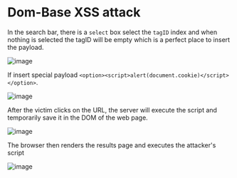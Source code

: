 # Dom-Base XSS attack
In the search bar, there is a `select` box select the `tagID` index and when nothing is selected the tagID will be empty which is a perfect place to insert the payload.

![image](https://user-images.githubusercontent.com/63194321/132681760-8801a214-2ea3-405f-8a3e-298c3b7327ff.png)

If insert special payload `<option><script>alert(document.cookie)</script></option>`.

![image](https://user-images.githubusercontent.com/63194321/132683773-e0ae4b0d-0bc6-4d3f-be0b-f457d2792000.png)

After the victim clicks on the URL, the server will execute the script and temporarily save it in the DOM of the web page.

![image](https://user-images.githubusercontent.com/63194321/132684175-7d888150-09e2-4237-b45f-1eaea29171d9.png)

The browser then renders the results page and executes the attacker's script

![image](https://user-images.githubusercontent.com/63194321/132684271-2c9e0555-8718-401f-902e-61fa38896af5.png)


